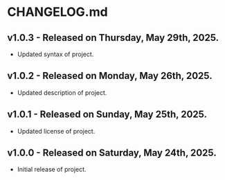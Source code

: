 # CHANGELOG.md

## v1.0.3 - Released on Thursday, May 29th, 2025.

-   Updated syntax of project.

## v1.0.2 - Released on Monday, May 26th, 2025.

-   Updated description of project.

## v1.0.1 - Released on Sunday, May 25th, 2025.

-   Updated license of project.

## v1.0.0 - Released on Saturday, May 24th, 2025.

-   Initial release of project.
